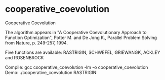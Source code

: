 cooperative_coevolution
=======================

Cooperative Coevolution

The algorithm appears in "A Cooperative Coevolutionary Approach to Function Optimization", Potter M. and De Jong K., Parallel Problem Solving from Nature, p. 249-257, 1994.

Five functions are available: RASTRIGIN, SCHWEFEL, GRIEWANGK, ACKLEY and ROSENBROCK
 
Compile: gcc cooperative_coevolution -lm -o cooperative_coevolution
Demo: ./cooperative_coevolution RASTRIGIN
